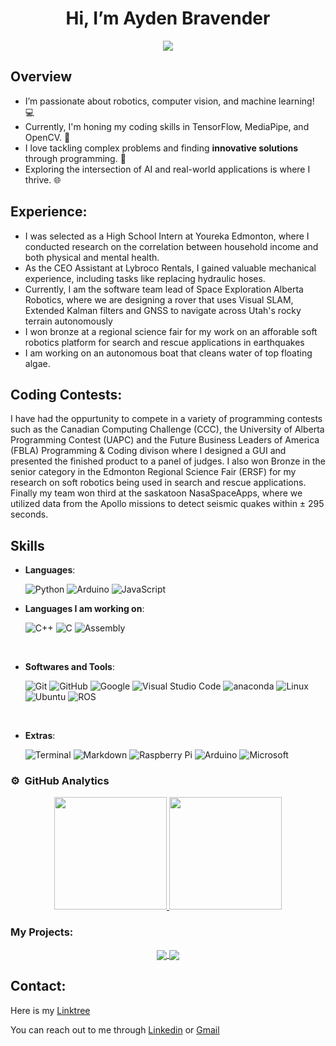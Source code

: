 <h1 align="center">
Hi, I’m Ayden Bravender 
</h1>

<p align="center">
  <a href="https://github.com/DenverCoder1/readme-typing-svg"><img src="https://readme-typing-svg.herokuapp.com?font=Time+New+Roman&color=cyan&size=32&center=true&vCenter=true&width=600&height=100&lines=Ayden+Bravender;IB+High+School+Student;Software+Engineer+In+The+Making;Self-taught+Programmer;Computer+Vision+Enthusiast;AI+And+ML;Active+Learner/Researcher;Always+learning+new+skills;Software+and+Hardware;Robotics;Software+Team+Member+at+SPEAR"></a>
</p>

## Overview
- I’m passionate about robotics, computer vision, and machine learning! 💻
- Currently, I'm honing my coding skills in TensorFlow, MediaPipe, and OpenCV. 🚀
- I love tackling complex problems and finding **innovative solutions** through programming. 🧠
- Exploring the intersection of AI and real-world applications is where I thrive. 🌐

## Experience:
- I was selected as a High School Intern at Youreka Edmonton, where I conducted research on the correlation between household income and both physical and mental health.
- As the CEO Assistant at Lybroco Rentals, I gained valuable mechanical experience, including tasks like replacing hydraulic hoses.
- Currently, I am the software team lead of Space Exploration Alberta Robotics, where we are designing a rover that uses Visual SLAM, Extended Kalman filters and GNSS to navigate across Utah's rocky terrain autonomously
- I won bronze at a regional science fair for my work on an afforable soft robotics platform for search and rescue applications in earthquakes
- I am working on an autonomous boat that cleans water of top floating algae.

## Coding Contests:
I have had the oppurtunity to compete in a variety of programming contests such as the Canadian Computing Challenge (CCC), the University of Alberta Programming Contest (UAPC) and the Future Business Leaders of America (FBLA) Programming & Coding divison where I designed a GUI and presented the finished product to a panel of judges. I also won Bronze in the senior category in the Edmonton Regional Science Fair (ERSF) for my research on soft robotics being used in search and rescue applications. Finally my team won third at the saskatoon NasaSpaceApps, where we utilized data from the Apollo missions to detect seismic quakes within ± 295 seconds.


<p align="center">

## Skills

- **Languages**:

  ![Python](https://img.shields.io/badge/Python%20-%2314354C.svg?style=for-the-badge&logo=python&logoColor=white)
  ![Arduino](https://img.shields.io/badge/Arduino%20-%2300599C.svg?style=for-the-badge&logo=arduino&logoColor=white)
  ![JavaScript](https://shields.io/badge/JavaScript-F7DF1E?logo=JavaScript&logoColor=000&style=for-the-badge&logo=javascript&logoColor=white)

- **Languages I am working on**:
    
    ![C++](https://img.shields.io/badge/C++%20-%2300599C.svg?style=for-the-badge&logo=c%2B%2B&logoColor=white)
    ![C](https://img.shields.io/badge/C%20-%2300599C.svg?style=for-the-badge&logo=c&logoColor=white)
    ![Assembly](https://img.shields.io/badge/Assembly%20-%2300599C.svg?style=for-the-badge&logo=assemblyscript&logoColor=white)

<br>

- **Softwares and Tools**:

    ![Git](https://img.shields.io/badge/git-%23F05033.svg?style=for-the-badge&logo=git&logoColor=white)
    ![GitHub](https://img.shields.io/badge/github-%23121011.svg?style=for-the-badge&logo=github&logoColor=white)
    ![Google](https://img.shields.io/badge/google-%234285F4.svg?style=for-the-badge&logo=google&logoColor=white)
    ![Visual Studio Code](https://img.shields.io/badge/Visual%20Studio%20Code-0078d7.svg?style=for-the-badge&logo=visual-studio-code&logoColor=white)
    ![anaconda](https://img.shields.io/badge/anaconda-42B029.svg?&style=for-the-badge&logo=anaconda&logoColor=white)
    ![Linux](https://img.shields.io/badge/Linux-FCC624?style=for-the-badge&logo=linux&logoColor=black)
    ![Ubuntu](https://img.shields.io/badge/Ubuntu-E95420?style=for-the-badge&logo=ubuntu&logoColor=orange)
    ![ROS](https://img.shields.io/badge/ROS-22314E?style=for-the-badge&logo=ros&logoColor=white)
    
    

<br>

- **Extras**:

    ![Terminal](https://img.shields.io/badge/Terminal-%23054020?style=for-the-badge&logo=gnu-bash&logoColor=white)
    ![Markdown](https://img.shields.io/badge/markdown-%23000000.svg?style=for-the-badge&logo=markdown&logoColor=white)
    ![Raspberry Pi](https://img.shields.io/badge/Raspberry%20Pi-C51A4A?style=for-the-badge&logo=raspberry-pi&logoColor=white)
    ![Arduino](https://img.shields.io/badge/Arduino-00979D?style=for-the-badge&logo=arduino&logoColor=white)
    ![Microsoft](https://img.shields.io/badge/edge-0078D7.svg?&style=for-the-badge&logo=microsoft-edge&logoColor=white)

</p>

### ⚙️ &nbsp;GitHub Analytics

<p align="center">
<a href="https://github.com/AydenBravender">
  <img height="180em" src="https://github-readme-stats-eight-theta.vercel.app/api?username=AydenBravender&show_icons=true&theme=algolia&include_all_commits=true&count_private=true"/>
  <img height="180em" src="https://github-readme-stats-eight-theta.vercel.app/api/top-langs/?username=AydenBravender&layout=compact&langs_count=8&theme=algolia&include_all_commits=true&count_private=true"/>
</a>
</p>

### My Projects:
<p align="center">
<a href="https://github.com/AydenBravender/Autonomous-Computer-Vision-Car">
  <img align="center" src="https://github-readme-stats.vercel.app/api/pin/?username=AydenBravender&repo=Autonomous-Computer-Vision-Car&theme=tokyonight" />
</a>

<a href="https://github.com/AydenBravender/Mediapipe_Door_Opener">
  <img align="center" src="https://github-readme-stats.vercel.app/api/pin/?username=AydenBravender&repo=Mediapipe_Door_Opener&theme=tokyonight" />
</a>
</p>






## Contact:
Here is my [Linktree](https://linktr.ee/aydenbravender)

You can reach out to me through [Linkedin](linkedin.com/in/aydenbravender) or [Gmail](mailto:aydenbravender@gmail.com)

<!---
AydenBravender/AydenBravender is a ✨ special ✨ repository because its `README.md` (this file) appears on your GitHub profile.
You can click the Preview link to take a look at your changes.
--->
